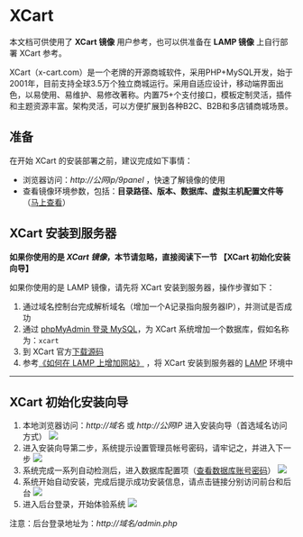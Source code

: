 # XCart

本文档可供使用了 **XCart 镜像** 用户参考，也可以供准备在 **LAMP 镜像** 上自行部署 XCart 参考。

XCart（x-cart.com）是一个老牌的开源商城软件，采用PHP+MySQL开发，始于2001年，目前支持全球3.5万个独立商城运行。采用自适应设计，移动端界面出色，以易使用、易维护、易修改著称。内置75+个支付接口，模板定制灵活，插件和主题资源丰富。架构灵活，可以方便扩展到各种B2C、B2B和多店铺商城场景。

## 准备

在开始 XCart 的安装部署之前，建议完成如下事情：

* 浏览器访问：*http://公网ip/9panel* ，快速了解镜像的使用
* 查看镜像环境参数，包括：**目录路径、版本、数据库、虚拟主机配置文件等** （[马上查看](https://support.websoft9.com/docs/lamp/zh/stack-components.html)）

## XCart 安装到服务器

**如果你使用的是 *XCart 镜像*，本节请忽略，直接阅读下一节 【XCart 初始化安装向导】**

如果你使用的是 LAMP 镜像，请先将 XCart 安装到服务器，操作步骤如下：

1. 通过域名控制台完成解析域名（增加一个A记录指向服务器IP），并测试是否成功
2. 通过 [phpMyAdmin 登录 MySQL](https://support.websoft9.com/docs/lamp/zh/admin-mysql.html)，为 XCart 系统增加一个数据库，假如名称为：`xcart`
3. 到 XCart 官方[下载源码](https://www.x-cart.com/download.html)
2. 参考[《如何在 LAMP 上增加网站》](https://support.websoft9.com/docs/lamp/zh/solution-deployment.html#安装第二个网站) ，将 XCart 安装到服务器的 [LAMP](https://support.websoft9.com/docs/lamp/zh/) 环境中

---

## XCart 初始化安装向导

1. 本地浏览器访问：*http://域名* 或 *http://公网IP* 进入安装向导（首选域名访问方式）
    ![](https://libs.websoft9.com/Websoft9/DocsPicture/zh/xcart/xcart-installpage-websoft9.png)
2.  进入安装向导第二步，系统提示设置管理员帐号密码，请牢记之，并进入下一步
    ![](https://libs.websoft9.com/Websoft9/DocsPicture/zh/xcart/xcart-install002-websoft9.png)
3.  系统完成一系列自动检测后，进入数据库配置项（[查看数据库账号密码](https://support.websoft9.com/docs/lamp/zh/stack-accounts.html)）
    ![](https://libs.websoft9.com/Websoft9/DocsPicture/zh/xcart/xcart-install004-websoft9.png)
4.  系统开始自动安装，完成后提示成功安装信息，请点击链接分别访问前台和后台
    ![](https://libs.websoft9.com/Websoft9/DocsPicture/zh/xcart/xcart-installss-websoft9.png)
5.  进入后台登录，开始体验系统
    ![](https://libs.websoft9.com/Websoft9/DocsPicture/zh/xcart/xcart-login-websoft9.png)

注意：后台登录地址为：*http://域名/admin.php*